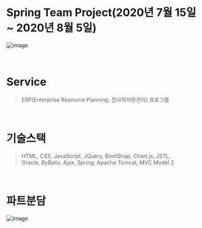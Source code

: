 # Spring Team Project(2020년 7월 15일 ~ 2020년 8월 5일)
![image](https://user-images.githubusercontent.com/7114874/120634339-191edb80-c4a6-11eb-91d9-9c0db9603c32.png)

<br>

# Service
> ERP(Enterprise Resource Planning, 전사적자원관리) 프로그램

<br>

# 기술스택
> HTML, CSS, JavaScript, JQuery, BootStrap, Chart.js, JSTL, <br>
> Oracle, ByBatis, Ajax, Spring, Apache Tomcat, MVC Model 2

<br>

# 파트분담
![image](https://user-images.githubusercontent.com/7114874/120634484-43709900-c4a6-11eb-9846-c7a2b61145f7.png)
